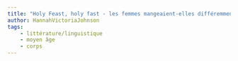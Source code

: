 ```yaml
---
title: "Holy Feast, holy fast - les femmes mangeaient-elles différemment au MA ?"
author: HannahVictoriaJohnson
tags:
    - littérature/linguistique
    - moyen âge
    - corps
---
```

